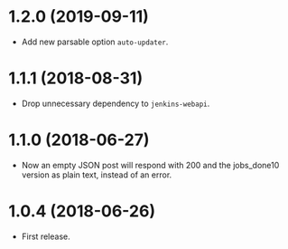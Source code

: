 # 1.2.0 (2019-09-11)

* Add new parsable option `auto-updater`. 

# 1.1.1 (2018-08-31)

* Drop unnecessary dependency to `jenkins-webapi`.

# 1.1.0 (2018-06-27)

- Now an empty JSON post will respond with 200 and the jobs_done10 version as plain text, instead of an error.

# 1.0.4 (2018-06-26)

- First release.
